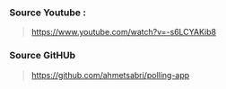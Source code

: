 ### Source Youtube :

> https://www.youtube.com/watch?v=-s6LCYAKib8

### Source GitHUb

> https://github.com/ahmetsabri/polling-app
